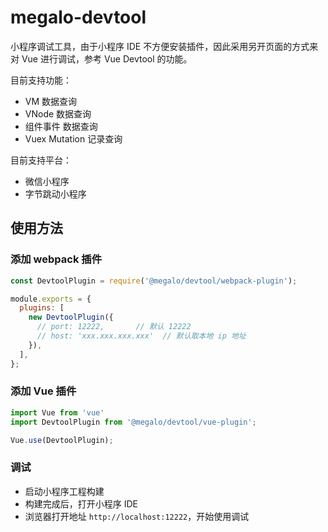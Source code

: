 # megalo-devtool

小程序调试工具，由于小程序 IDE 不方便安装插件，因此采用另开页面的方式来对 Vue 进行调试，参考 Vue Devtool 的功能。

目前支持功能：

- VM 数据查询
- VNode 数据查询
- 组件事件 数据查询
- Vuex Mutation 记录查询

目前支持平台：

- 微信小程序
- 字节跳动小程序

## 使用方法

### 添加 webpack 插件

```javascript
const DevtoolPlugin = require('@megalo/devtool/webpack-plugin');

module.exports = {
  plugins: [
    new DevtoolPlugin({
      // port: 12222,       // 默认 12222
      // host: 'xxx.xxx.xxx.xxx'  // 默认取本地 ip 地址
    }),
  ],
};
```

### 添加 Vue 插件

```javascript
import Vue from 'vue'
import DevtoolPlugin from '@megalo/devtool/vue-plugin';

Vue.use(DevtoolPlugin);
```

### 调试

- 启动小程序工程构建
- 构建完成后，打开小程序 IDE
- 浏览器打开地址 `http://localhost:12222`，开始使用调试